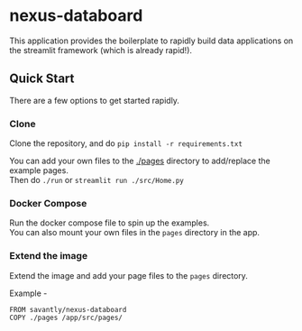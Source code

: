 # nexus-databoard

This application provides the boilerplate to rapidly build data applications on the streamlit framework (which is already rapid!).  


## Quick Start
There are a few options to get started rapidly.  

### Clone
Clone the repository, and do `pip install -r requirements.txt`  

You can add your own files to the [./pages](./pages) directory to add/replace the example pages.    
Then do `./run` or `streamlit run ./src/Home.py`  

### Docker Compose
Run the docker compose file to spin up the examples.  
You can also mount your own files in the `pages` directory in the app.  

### Extend the image
Extend the image and add your page files to the `pages` directory.  

Example - 
```
FROM savantly/nexus-databoard
COPY ./pages /app/src/pages/
```
